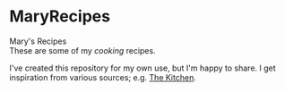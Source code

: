 # MaryRecipes
Mary's Recipes  
These are some of my *cooking* recipes. 

I've created this repository for my own use, but I'm happy to share. I get inspiration from various sources; e.g. [The Kitchen](https://www.foodnetwork.com/shows/the-kitchen). 